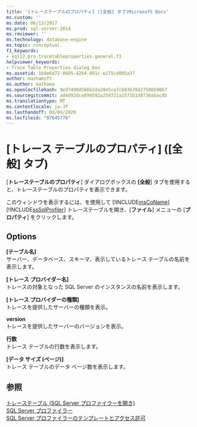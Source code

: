 ```yaml
---
title: '[トレーステーブルのプロパティ] ([全般] タブ)Microsoft Docs'
ms.custom: ''
ms.date: 06/13/2017
ms.prod: sql-server-2014
ms.reviewer: ''
ms.technology: database-engine
ms.topic: conceptual
f1_keywords:
- sql12.pro.tracetableproperties.general.f1
helpviewer_keywords:
- Trace Table Properties dialog box
ms.assetid: 16de6d72-0605-4264-891c-e275cd005a37
author: mashamsft
ms.author: mathoma
ms.openlocfilehash: 9e974904566b2da20e5ca7cb83b70d27508b90b7
ms.sourcegitcommit: ad4d92dce894592a259721a1571b1d8736abacdb
ms.translationtype: MT
ms.contentlocale: ja-JP
ms.lasthandoff: 08/04/2020
ms.locfileid: "87645776"
---
```

# <a name="trace-table-properties-general-tab"></a>[トレース テーブルのプロパティ] ([全般] タブ)
  [**トレーステーブルのプロパティ**] ダイアログボックスの **[全般**] タブを使用すると、トレーステーブルのプロパティを表示できます。  
  
 このウィンドウを表示するには、を使用して [!INCLUDE[msCoName](../includes/msconame-md.md)] [!INCLUDE[ssSqlProfiler](../includes/sssqlprofiler-md.md)] トレーステーブルを開き、[**ファイル**] メニューの [**プロパティ**] をクリックします。  
  
## <a name="options"></a>Options  
 **[テーブル名]**  
 サーバー、データベース、スキーマ、表示しているトレース テーブルの名前を表示します。  
  
 **[トレース プロバイダー名]**  
 トレースの対象となった SQL Server のインスタンスの名前を表示します。  
  
 **[トレース プロバイダーの種類]**  
 トレースを提供したサーバーの種類を表示。  
  
 **version**  
 トレースを提供したサーバーのバージョンを表示。  
  
 **行数**  
 トレース テーブルの行数を表示します。  
  
 **[データ サイズ (ページ)]**  
 トレース テーブルのデータ ページ数を表示します。  
  
## <a name="see-also"></a>参照  
 [トレーステーブル &#40;SQL Server プロファイラーを開き&#41;](../tools/sql-server-profiler/open-a-trace-table-sql-server-profiler.md)   
 [SQL Server プロファイラー](../tools/sql-server-profiler/sql-server-profiler.md)   
 [SQL Server プロファイラーのテンプレートとアクセス許可](../tools/sql-server-profiler/sql-server-profiler-templates-and-permissions.md)  
  
  

